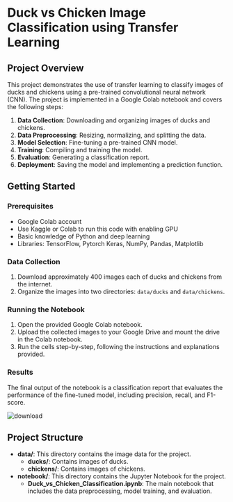 # Duck vs Chicken Image Classification using Transfer Learning

## Project Overview

This project demonstrates the use of transfer learning to classify images of ducks and chickens using a pre-trained convolutional neural network (CNN). The project is implemented in a Google Colab notebook and covers the following steps:

1. **Data Collection**: Downloading and organizing images of ducks and chickens.
2. **Data Preprocessing**: Resizing, normalizing, and splitting the data.
3. **Model Selection**: Fine-tuning a pre-trained CNN model.
4. **Training**: Compiling and training the model.
5. **Evaluation**: Generating a classification report.
6. **Deployment**: Saving the model and implementing a prediction function.

## Getting Started

### Prerequisites

- Google Colab account
- Use Kaggle or Colab to run this code with enabling GPU
- Basic knowledge of Python and deep learning
- Libraries: TensorFlow, Pytorch Keras, NumPy, Pandas, Matplotlib

### Data Collection

1. Download approximately 400 images each of ducks and chickens from the internet.
2. Organize the images into two directories: `data/ducks` and `data/chickens`.

### Running the Notebook

1. Open the provided Google Colab notebook.
2. Upload the collected images to your Google Drive and mount the drive in the Colab notebook.
3. Run the cells step-by-step, following the instructions and explanations provided.

### Results

The final output of the notebook is a classification report that evaluates the performance of the fine-tuned model, including precision, recall, and F1-score.

![download](https://github.com/user-attachments/assets/1c50d1d7-19d9-4405-a746-1075157de274)

## Project Structure
- **data/**: This directory contains the image data for the project.
  - **ducks/**: Contains images of ducks.
  - **chickens/**: Contains images of chickens.
- **notebook/**: This directory contains the Jupyter Notebook for the project.
  - **Duck_vs_Chicken_Classification.ipynb**: The main notebook that includes the data preprocessing, model training, and evaluation.

